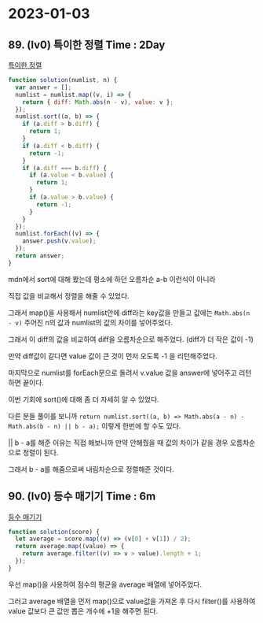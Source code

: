 # 2023-01-03

## 89. (lv0) 특이한 정렬 Time : 2Day

[특이한 정렬](https://school.programmers.co.kr/learn/courses/30/lessons/120880)

```js
function solution(numlist, n) {
  var answer = [];
  numlist = numlist.map((v, i) => {
    return { diff: Math.abs(n - v), value: v };
  });
  numlist.sort((a, b) => {
    if (a.diff > b.diff) {
      return 1;
    }
    if (a.diff < b.diff) {
      return -1;
    }
    if (a.diff === b.diff) {
      if (a.value < b.value) {
        return 1;
      }
      if (a.value > b.value) {
        return -1;
      }
    }
  });
  numlist.forEach((v) => {
    answer.push(v.value);
  });
  return answer;
}
```

mdn에서 sort에 대해 봤는데 평소에 하던 오름차순 a-b 이런식이 아니라

직접 값을 비교해서 정렬을 해줄 수 있었다.

그래서 map()을 사용해서 numlist안에 diff라는 key값을 만들고 값에는 `Math.abs(n - v)` 주어진 n의 값과 numlist의 값의 차이를 넣어주었다.

그래서 이 diff의 값을 비교하여 diff을 오름차순으로 해주었다. (diff가 더 작은 값이 -1)

만약 diff값이 같다면 value 값이 큰 것이 먼저 오도록 -1 을 리턴해주었다.

마지막으로 numlist를 forEach문으로 돌려서 v.value 값을 answer에 넣어주고 리턴하면 끝이다.

이번 기회에 sort()에 대해 좀 더 자세히 알 수 있었다.

다른 분들 풀이를 보니까 `return numlist.sort((a, b) => Math.abs(a - n) - Math.abs(b - n) || b - a);` 이렇게 한번에 할 수도 있다.

|| b - a를 해준 이유는 직접 해보니까 만약 안해줬을 때 값의 차이가 같을 경우 오름차순으로 정렬이 된다.

그래서 b - a를 해줌으로써 내림차순으로 정렬해준 것이다.

## 90. (lv0) 등수 매기기 Time : 6m

[등수 매기기](https://school.programmers.co.kr/learn/courses/30/lessons/120882)

```js
function solution(score) {
  let average = score.map((v) => (v[0] + v[1]) / 2);
  return average.map((value) => {
    return average.filter((v) => v > value).length + 1;
  });
}
```

우선 map()을 사용하여 점수의 평균을 average 배열에 넣어주었다.

그러고 average 배열을 먼저 map()으로 value값을 가져온 후 다시 filter()를 사용하여 value 값보다 큰 값만 뽑은 개수에 +1을 해주면 된다.
